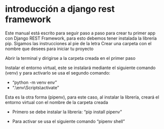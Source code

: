 # introducción a django rest framework

Este manual está escrito para seguir paso a paso para crear tu primer app con Django REST Framework, para esto debemos tener instalada la librería pip.
Sigamos las instrucciones al pie de la letra
Crear una carpeta con el nombre que desees para iniciar tu proyecto


Abrir la terminal y dirigirse a la carpeta creada en el primer paso


Instalar el entorno virtual, este se instalará mediante el siguiente comando (venv) y para activarlo se usa el segundo comando:
- “python -m venv env”
- “.\env\Scripts\activate”
 
Esta es la otra forma (pipenv), para este caso, al instalar la librería, creará el entorno virtual con el nombre de la carpeta creada
- Primero se debe instalar la librería: “pip install pipenv”

- Para activar se usa el siguiente comando “pipenv shell”
